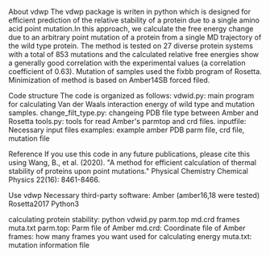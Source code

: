 About vdwp
The vdwp package is writen in python which is designed for efficient prediction of the relative stability of a protein due to a single amino acid point mutation.In this approach, we calculate the free energy change due to an arbitrary point mutation of a protein from a single MD trajectory of the wild type protein. The method is tested on 27 diverse protein systems with a total of 853 mutations and the calculated relative free energies show a generally good correlation with the experimental values (a correlation coefficient of 0.63).
Mutation of samples used the fixbb program of Rosetta. Minimization of method is based on Amber14SB forced filed.

Code structure
The code is organized as follows:
vdwid.py: main program for calculating Van der Waals interaction energy of wild type and mutation samples.
change_filt_type.py: changeing PDB file type between Amber and Rosetta
tools.py: tools for read Amber's parmtop and crd files.
inputfile: Necessary input files
examples: example amber PDB parm file, crd file, mutation file

Reference
If you use this code in any future publications, please cite this using Wang, B., et al. (2020). "A method for efficient calculation of thermal stability of proteins upon point mutations." Physical Chemistry Chemical Physics 22(16): 8461-8466.

Use vdwp
Necessary third-party software:
Amber (amber16,18 were tested)
Rosetta2017
Python3

calculating protein stability:
python vdwid.py parm.top md.crd frames muta.txt
parm.top: Parm file of Amber
md.crd: Coordinate file of Amber
frames: how many frames you want used for calculating energy
muta.txt: mutation information file
